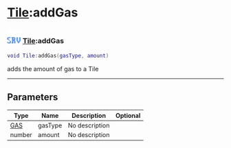 # [Tile](../tile/README.md):addGas

### <img src="../../.gitbook/assets/server.png" width="32" height="32" /> [Tile](../tile/README.md):addGas

```lua
void Tile:addGas(gasType, amount)
```

adds the amount of gas to a Tile<br>

-----------------
## Parameters

| Type   | Name | Description | Optional |
| ------ | ---- | ----------- | -------: |
| [GAS](../gas/README.md) | gasType | No description |  |
| number | amount | No description |  |
